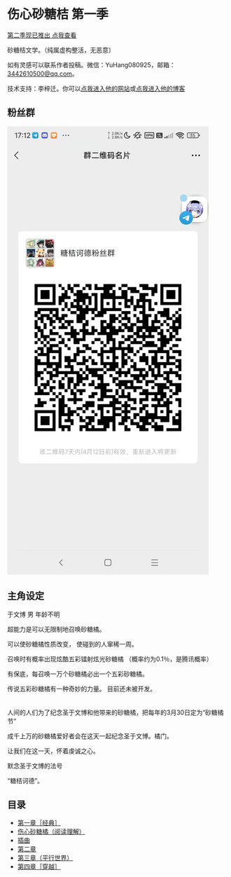 # 伤心砂糖桔 第一季

[第二季现已推出 点我查看](/season2/)

砂糖桔文学。（纯属虚构整活，无恶意）

如有灵感可以联系作者投稿。微信：YuHang080925，邮箱：3442610500@qq.com。

技术支持：李梓迁。你可以[点我进入他的网站](https://liziqian.net)或[点我进入他的博客](https://blog.liziqian.net)

## 粉丝群

![二维码](/groupqr.jpg)

## 主角设定

于文博 男 年龄不明

超能力是可以无限制地召唤砂糖橘。

可以使砂糖橘性质改变，
使碰到的人窜稀一周。

召唤时有概率出现炫酷五彩镭射炫光砂糖橘
（概率约为0.1％，是腾讯概率）

有保底，每召唤一万个砂糖橘必出一个五彩砂糖橘。

传说五彩砂糖橘有一种奇妙的力量。
目前还未被开发。
<br><br><br>
人间的人们为了纪念圣于文博和他带来的砂糖橘，把每年的3月30日定为“砂糖橘节”

成千上万的砂糖橘爱好者会在这天一起纪念圣于文博。橘门。

让我们在这一天，怀着虔诚之心。

默念圣于文博的法号

“糖桔诃德”。

## 目录

- [第一章［经典］](/chapter1)
- [伤心砂糖橘（阅读理解）](/reading)
- [插曲](/chaqu)
- [第二章](/chapter2)
- [第三章（平行世界）](/chapter3)
- [第四章［穿越］](/chapter4)
